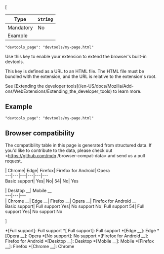 [

Type| `String`  
---|---  
Mandatory| No  
Example| 

    
    
    "devtools_page": "devtools/my-page.html"

  


Use this key to enable your extension to extend the browser's built-in
devtools.



This key is defined as a URL to an HTML file. The HTML file must be bundled
with the extension, and the URL is relative to the extension's root.



See [Extending the developer tools](/en-US/docs/Mozilla/Add-
ons/WebExtensions/Extending_the_developer_tools) to learn more.



## Example



    
    
    "devtools_page": "devtools/my-page.html"



## Browser compatibility



The compatibility table in this page is generated from structured data. If
you'd like to contribute to the data, please check out <https://github.com/mdn
/browser-compat-data> and send us a pull request.



| Chrome| Edge| Firefox| Firefox for Android| Opera  
---|---|---|---|---|---  
Basic support|  Yes|  No| 54|  No|  Yes  
  
| Desktop __| Mobile __  
---|---|---  
| Chrome __| Edge __| Firefox __| Opera __| Firefox for Android __  
Basic support|  Full support Yes| No support No| Full
support 54| Full support Yes| No support No  
  
]

  *[Full support]: Full support
  *[ Full support]: Full support
  *[Edge __]: Edge
  *[Opera __]: Opera
  *[No support]: No support
  *[Firefox for Android __]: Firefox for Android
  *[Desktop __]: Desktop
  *[Mobile __]: Mobile
  *[Firefox __]: Firefox
  *[Chrome __]: Chrome

